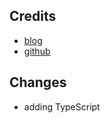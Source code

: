 ## Credits

- [blog](https://blog.logrocket.com/build-modal-with-react-portals/)
- [github](https://github.com/KRRISH96/react-portal-overlay)

## Changes

- adding TypeScript
